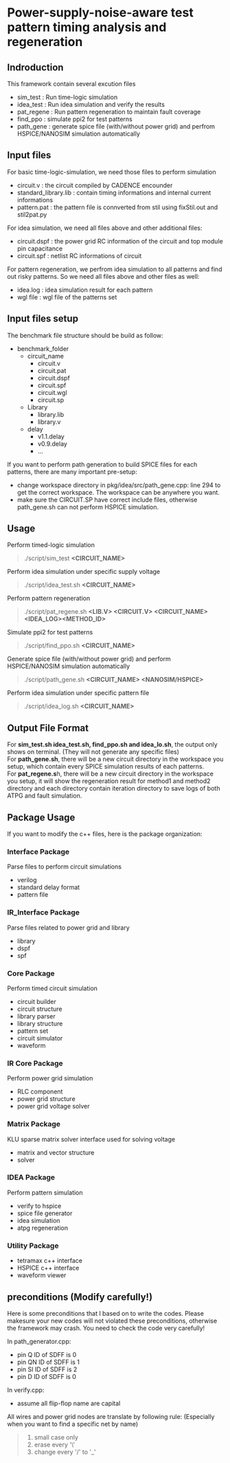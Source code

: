 # Power-supply-noise-aware test pattern timing analysis and regeneration

## Indroduction

This framework contain several excution files
* sim_test : Run time-logic simulation
* idea_test : Run idea simulation and verify the results
* pat_regene : Run pattern regeneration to maintain fault coverage
* find_ppo : simulate ppi2 for test patterns
* path_gene : generate spice file (with/without power grid) and perfrom HSPICE/NANOSIM simulation automatically

## Input files

For basic time-logic-simulation, we need those files to perform simulation
* circuit.v : the circuit compiled by CADENCE encounder
* standard_library.lib : contain timing informations and internal current informations
* pattern.pat : the pattern file is connverted from stil using fixStil.out and stil2pat.py

For idea simulation, we need all files above and other additional files:
* circuit.dspf : the power grid RC information of the circuit and top module pin capacitance
* circuit.spf : netlist RC informations of circuit

For pattern regeneration, we perfrom idea simulation to all patterns and find out risky patterns. So we need all files above and other files as well:
* idea.log : idea simulation result for each pattern
* wgl file : wgl file of the patterns set

## Input files setup
The benchmark file structure should be build as follow:
* benchmark_folder
  * circuit_name
    * circuit.v
    * circuit.pat
    * circuit.dspf
    * circuit.spf
    * circuit.wgl
    * circuit.sp
  * Library
    * library.lib
    * library.v
  * delay
    * v1.1.delay
    * v0.9.delay
    * ...

If you want to perform path generation to build SPICE files for each patterns, there are many important pre-setup:
* change workspace directory in pkg/idea/src/path_gene.cpp: line 294 to get the correct workspace. The workspace can be anywhere you want.
* make sure the CIRCUIT.SP have correct include files, otherwise path_gene.sh can not perform HSPICE simulation. 

## Usage

Perform timed-logic simulation
> ./script/sim_test **<CIRCUIT_NAME>**

Perform idea simulation under specific supply voltage
> ./script/idea_test.sh **<CIRCUIT_NAME> <VOLTAGE>**

Perform pattern regeneration
> ./script/pat_regene.sh **<LIB.V> <CIRCUIT.V> <CIRCUIT_NAME> <WGL> <IDEA_LOG><METHOD_ID> <ITERATION>**

Simulate ppi2 for test patterns
> ./script/find_ppo.sh **<CIRCUIT_NAME>**

Generate spice file (with/without power grid) and perform HSPICE/NANOSIM simulation automatically
> ./script/path_gene.sh **<CIRCUIT_NAME> <VOLTAGE> <NANOSIM/HSPICE>**

Perform idea simulation under specific pattern file
> ./script/idea_log.sh **<CIRCUIT_NAME> <VOLTAGE> <PAT>**

## Output File Format

For **sim_test.sh idea_test.sh, find_ppo.sh and idea_lo.sh**, the output only shows on terminal. (They will not generate any specific files)<br>
For **path_gene.sh**, there will be a new circuit directory in the workspace you setup, which contain every SPICE simulation results of each patterns.<br>
For **pat_regene.s**h, there will be a new circuit directory in the workspace you setup, it will show the regeneration result for method1 and method2 directory and each directory contain iteration directory to save logs of both ATPG and fault simulation.

## Package Usage

If you want to modify the c++ files, here is the package organization:

### Interface Package
Parse files to perform circuit simulations
* verilog
* standard delay format
* pattern file

### IR_Interface Package
Parse files related to power grid and library
* library
* dspf
* spf

### Core Package
Perform timed circuit simulation
* circuit builder
* circuit structure
* library parser
* library structure
* pattern set
* circuit simulator
* waveform

### IR Core Package
Perform power grid simulation
* RLC component
* power grid structure
* power grid voltage solver

### Matrix Package
KLU sparse matrix solver interface used for solving voltage
* matrix and vector structure
* solver

### IDEA Package
Perform pattern simulation
* verify to hspice 
* spice file generator
* idea simulation
* atpg regeneration

### Utility Package
* tetramax c++ interface
* HSPICE   c++ interface
* waveform viewer

## preconditions (Modify carefully!)
Here is some preconditions that I based on to write the codes.  Please makesure your new codes will not violated these preconditions, otherwise the framework may crash.  You need to check the code very carefully!

In path_generator.cpp:
*  pin Q ID of SDFF is 0
* pin QN ID of SDFF is 1
* pin SI ID of SDFF is 2
* pin D ID of SDFF is 0

In verify.cpp:
* assume all flip-flop name are capital

All wires and power grid nodes are translate by following rule:
(Especially when you want to find a specific net by name)

> 1. small case only
> 2. erase every '\\'
> 3. change every '/' to '_'

